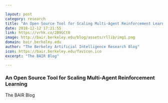 ```yaml
---

layout: post
category: research
title: "An Open Source Tool for Scaling Multi-Agent Reinforcement Learning"
date: 2018-12-12 17:21:55
link: https://vrhk.co/2B9GCt0
image: http://bair.berkeley.edu/blog/assets/rllib/img1.png
domain: bair.berkeley.edu
author: "The Berkeley Artificial Intelligence Research Blog"
icon: https://bair.berkeley.edu/favicon.ico
excerpt: "The BAIR Blog"

---
```


### An Open Source Tool for Scaling Multi-Agent Reinforcement Learning

The BAIR Blog